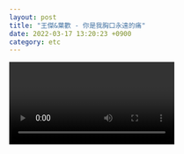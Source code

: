 ```yaml
---
layout: post
title: "王傑&葉歡 - 你是我胸口永遠的痛"
date: 2022-03-17 13:20:23 +0900
category: etc
---
```


<div class="video-container">
    <video id="player" class="video-js vjs-default-skin vjs-big-play-centered" data-json="/public/json/etc/王傑&葉歡 - 你是我胸口永遠的痛.json"></video>
</div>
